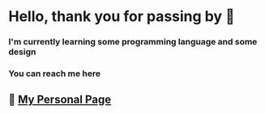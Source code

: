 # Hello, thank you for passing by 👋

### I'm currently learning some programming language and some design





### You can reach me here 

## 🛌   [My Personal Page](https://heeendri.github.io)
